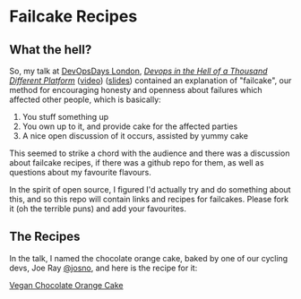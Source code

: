 Failcake Recipes
=======

What the hell?
--------------

So, my talk at [DevOpsDays London](http://devopsdays.org/events/2013-london/),
*[Devops in the Hell of a Thousand Different
Platform](http://devopsdays.org/events/2013-london/proposals/DifferentPlatforms/)*
([video](http://vimeo.com/62330508))
([slides](https://speakerdeck.com/sameaton/devops-in-the-hell-of-a-thousand-different-platforms))
contained an explanation of "failcake", our method for encouraging honesty and
openness about failures which affected other people, which is basically:

1. You stuff something up
2. You own up to it, and provide cake for the affected parties
3. A nice open discussion of it occurs, assisted by yummy cake

This seemed to strike a chord with the audience and there was a discussion
about failcake recipes, if there was a github repo for them, as well as questions about my favourite flavours.

In the spirit of open source, I figured I'd actually try and do something about
this, and so this repo will contain links and recipes for failcakes. Please
fork it (oh the terrible puns) and add your favourites.

The Recipes
-----------

In the talk, I named the chocolate orange cake, baked by one of our cycling
devs, Joe Ray [@josno](https://github.com/josno), and here is the recipe for it:

[Vegan Chocolate Orange
Cake](http://tastedeindia.com/chocolate-orange-cake-vegan/)
